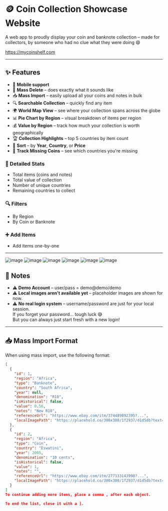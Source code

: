 # 🪙 Coin Collection Showcase Website

A web app to proudly display your coin and banknote collection – made for collectors, by someone who had no clue what they were doing 😄

https://mycoinshelf.com

---

## ✨ Features

- 📱 **Mobile support**
- 🧹 **Mass Delete** – does exactly what it sounds like
- 📥 **Mass Import** – easily upload all your coins and notes in bulk
- 🔍 **Searchable Collection** – quickly find any item
- 🌍 **World Map View** – see where your collection spans across the globe
- 📊 **Pie Chart by Region** – visual breakdown of items per region
- 💰 **Value by Region** – track how much your collection is worth geographically
- 🏆 **Collection Highlights** – top 5 countries by item count
- 📅 **Sort** – by **Year**, **Country**, or **Price**
- 📌 **Track Missing Coins** – see which countries you're missing

### 🧾 Detailed Stats

- Total items (coins and notes)  
- Total value of collection  
- Number of unique countries  
- Remaining countries to collect  

### 🔍 Filters

- By Region  
- By Coin or Banknote  

### ➕ Add Items

- Add items one-by-one

---

![image](https://github.com/user-attachments/assets/d669fe04-a35a-4e27-a50b-6da10ecaf199)
![image](https://github.com/user-attachments/assets/43ab234c-d53f-4dc1-81a0-eb4aeb9c2ff7)
![image](https://github.com/user-attachments/assets/be1d1373-40c9-48a4-ba0d-4d10664eaf8c)
![image](https://github.com/user-attachments/assets/f14d22f1-7c49-4645-82d4-821ddf2e0a12)
![image](https://github.com/user-attachments/assets/2df655f9-124f-49ed-8622-e5df48ac09ff)
![image](https://github.com/user-attachments/assets/046f9880-c3ea-4dc4-84b1-dec8199f6d60)







## 📝 Notes

- ⚠️ **Demo Account** – user/pass = demo@demo/demo
- ⚠️ **Local images aren't available yet** – placeholder images are shown for now.
- ⚠️ **No real login system** – username/password are just for your local session.  
  If you forget your password… tough luck 😅  
  But you can always just start fresh with a new login!

---

## 📥 Mass Import Format

When using mass import, use the following format:

```json
[
  {
    "id": 1,
    "region": "Africa",
    "type": "Banknote",
    "country": "South Africa",
    "year": null,
    "denomination": "R10",
    "isHistorical": false,
    "value": 0.56,
    "notes": "New R10",
    "referenceUrl": "https://www.ebay.com/itm/374489892395?...",
    "localImagePath": "https://placehold.co/300x300/1f2937/d1d5db?text=No+Image"
  },
  {
    "id": 2,
    "region": "Africa",
    "type": "Coin",
    "country": "Eswatini",
    "year": 2005,
    "denomination": "10 cents",
    "isHistorical": false,
    "value": 1,
    "notes": "",
    "referenceUrl": "https://www.ebay.com/itm/277133143998?...",
    "localImagePath": "https://placehold.co/300x300/1f2937/d1d5db?text=No+Image"
  }
]
To continue adding more items, place a comma , after each object.

To end the list, close it with a ].
